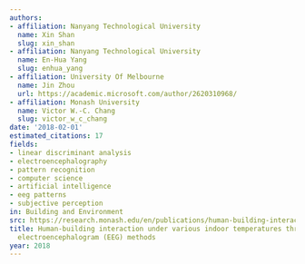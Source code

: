 ```yaml
---
authors:
- affiliation: Nanyang Technological University
  name: Xin Shan
  slug: xin_shan
- affiliation: Nanyang Technological University
  name: En-Hua Yang
  slug: enhua_yang
- affiliation: University Of Melbourne
  name: Jin Zhou
  url: https://academic.microsoft.com/author/2620310968/
- affiliation: Monash University
  name: Victor W.-C. Chang
  slug: victor_w_c_chang
date: '2018-02-01'
estimated_citations: 17
fields:
- linear discriminant analysis
- electroencephalography
- pattern recognition
- computer science
- artificial intelligence
- eeg patterns
- subjective perception
in: Building and Environment
src: https://research.monash.edu/en/publications/human-building-interaction-under-various-indoor-temperatures-thro
title: Human-building interaction under various indoor temperatures through neural-signal
  electroencephalogram (EEG) methods
year: 2018
---
```

